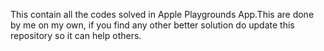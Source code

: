 This contain all the codes solved in Apple Playgrounds App.This are done by me on my own, if you find any other better solution do update this repository so it can help others.
